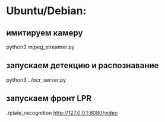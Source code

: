 # Ubuntu/Debian:
## имитируем камеру
python3 mjpeg_streamer.py
## запускаем детекцию и распознавание
python3 ../ocr_server.py
## запускаем фронт LPR
./plate_recognition http://127.0.0.1:8080/video
